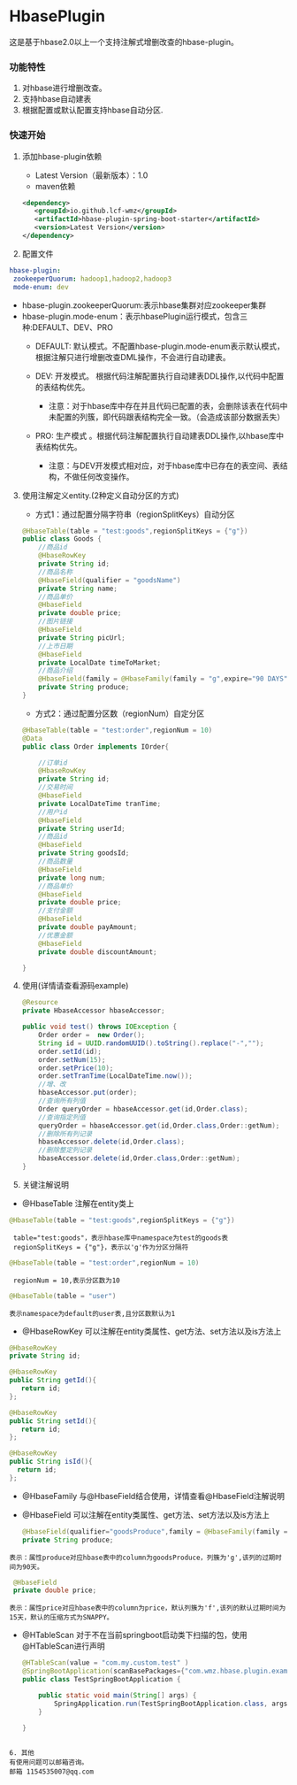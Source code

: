 # HbasePlugin
这是基于hbase2.0以上一个支持注解式增删改查的hbase-plugin。
### 功能特性
1. 对hbase进行增删改查。
2. 支持hbase自动建表
3. 根据配置或默认配置支持hbase自动分区.

### 快速开始
1. 添加hbase-plugin依赖
	+ Latest Version（最新版本）：1.0
	+ maven依赖
		
	``` xml
 	<dependency>
	   <groupId>io.github.lcf-wmz</groupId>
	   <artifactId>hbase-plugin-spring-boot-starter</artifactId>
	   <version>Latest Version</version>
 	</dependency>
	```
2. 配置文件
``` yml
hbase-plugin:
 zookeeperQuorum: hadoop1,hadoop2,hadoop3
 mode-enum: dev
```
 + hbase-plugin.zookeeperQuorum:表示hbase集群对应zookeeper集群
 + hbase-plugin.mode-enum：表示hbasePlugin运行模式，包含三种:DEFAULT、DEV、PRO
 	- DEFAULT: 默认模式。不配置hbase-plugin.mode-enum表示默认模式，根据注解只进行增删改查DML操作，不会进行自动建表。
 	
	- DEV: 开发模式。 
	  根据代码注解配置执行自动建表DDL操作,以代码中配置的表结构优先。
	  - 注意：对于hbase库中存在并且代码已配置的表，会删除该表在代码中未配置的列簇，即代码跟表结构完全一致。（会造成该部分数据丢失） 
	
	-  PRO: 生产模式 。根据代码注解配置执行自动建表DDL操作,以hbase库中表结构优先。 
	    - 注意：与DEV开发模式相对应，对于hbase库中已存在的表空间、表结构，不做任何改变操作。
			  
3. 使用注解定义entity.(2种定义自动分区的方式)
	- 方式1：通过配置分隔字符串（regionSplitKeys）自动分区
	``` java
	@HbaseTable(table = "test:goods",regionSplitKeys = {"g"})
	public class Goods {
		//商品id
		@HbaseRowKey
		private String id;
		//商品名称
		@HbaseField(qualifier = "goodsName")
		private String name;
		//商品单价
		@HbaseField
		private double price;
		//图片链接
		@HbaseField
		private String picUrl;
		//上市日期
		@HbaseField
		private LocalDate timeToMarket;
		//商品介绍
		@HbaseField(family = @HbaseFamily(family = "g",expire="90 DAYS") )
		private String produce;
	}
	```
	
	- 方式2：通过配置分区数（regionNum）自定分区
	``` java
	@HbaseTable(table = "test:order",regionNum = 10)
	@Data
	public class Order implements IOrder{

		//订单id
		@HbaseRowKey
		private String id;
		//交易时间
		@HbaseField
		private LocalDateTime tranTime;
		//用户id
		@HbaseField
		private String userId;
		//商品id
		@HbaseField
		private String goodsId;
		//商品数量
		@HbaseField
		private long num;
		//商品单价
		@HbaseField
		private double price;
		//支付金额
		@HbaseField
		private double payAmount;
		//优惠金额
		@HbaseField
		private double discountAmount;

	}
	```
4. 使用(详情请查看源码example)
	``` java
	@Resource
    private HbaseAccessor hbaseAccessor;

    public void test() throws IOException {
		Order order =  new Order();
		String id = UUID.randomUUID().toString().replace("-","");
		order.setId(id);
		order.setNum(15);
		order.setPrice(10);
		order.setTranTime(LocalDateTime.now());
		//增、改
		hbaseAccessor.put(order);
		//查询所有列值
		Order queryOrder = hbaseAccessor.get(id,Order.class);
		//查询指定列值
		queryOrder = hbaseAccessor.get(id,Order.class,Order::getNum);
		//删除所有列记录
		hbaseAccessor.delete(id,Order.class);
		//删除整定列记录
		hbaseAccessor.delete(id,Order.class,Order::getNum);
	}
	```
5. 关键注解说明
 + @HbaseTable 注解在entity类上
 ``` java
 @HbaseTable(table = "test:goods",regionSplitKeys = {"g"})
 ```
 ```
  table="test:goods"，表示hbase库中namespace为test的goods表
  regionSplitKeys = {"g"}，表示以'g'作为分区分隔符
 ```
 ``` java
 @HbaseTable(table = "test:order",regionNum = 10)
 ```
 ```
  regionNum = 10,表示分区数为10
 ```
  ``` java
 @HbaseTable(table = "user")
 ```
 ```
 表示namespace为default的user表,且分区数默认为1
 ```
  + @HbaseRowKey 可以注解在entity类属性、get方法、set方法以及is方法上
 ``` java
 @HbaseRowKey
 private String id;
 ```
 ``` java
 @HbaseRowKey
 public String getId(){
 	return id;
 };
  ```
 ``` java
 @HbaseRowKey
 public String setId(){
 	return id;
 };
  ```
  ``` java
 @HbaseRowKey
 public String isId(){
 	return id;
 };
 ```
 + @HbaseFamily 与@HbaseField结合使用，详情查看@HbaseField注解说明
 
 + @HbaseField 可以注解在entity类属性、get方法、set方法以及is方法上
	 ``` java
	@HbaseField(qualifier="goodsProduce",family = @HbaseFamily(family = "g",expire="90 DAYS") )
	private String produce;
	 ```
 ```
 表示：属性produce对应hbase表中的column为goodsProduce，列簇为'g',该列的过期时间为90天。
  ```
   ``` java
	@HbaseField
	private double price;
  ```
 ```
 表示：属性price对应hbase表中的column为price，默认列簇为'f',该列的默认过期时间为15天，默认的压缩方式为SNAPPY。
  ```
  + @HTableScan 对于不在当前springboot启动类下扫描的包，使用@HTableScan进行声明
  
  	``` java
	@HTableScan(value = "com.my.custom.test" )
	@SpringBootApplication(scanBasePackages={"com.wmz.hbase.plugin.example"})
	public class TestSpringBootApplication {

		public static void main(String[] args) {
			SpringApplication.run(TestSpringBootApplication.class, args);
		}

	}
  ```
 
6. 其他
  有使用问题可以邮箱咨询。
  邮箱 1154535007@qq.com

	
